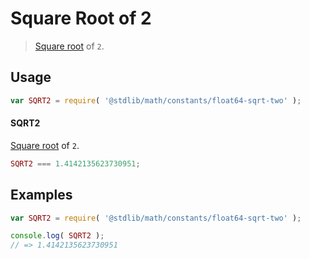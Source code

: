 # Square Root of 2

> [Square root][sqrt] of `2`.

<section class="usage">

## Usage

``` javascript
var SQRT2 = require( '@stdlib/math/constants/float64-sqrt-two' );
```

#### SQRT2

[Square root][sqrt] of `2`.

``` javascript
SQRT2 === 1.4142135623730951;
```

<!-- </usage> -->


<section class="examples">

## Examples

<!-- TODO: better example -->

``` javascript
var SQRT2 = require( '@stdlib/math/constants/float64-sqrt-two' );

console.log( SQRT2 );
// => 1.4142135623730951
```

<!-- </examples> -->


<section class="links">

<!-- FIXME -->

[sqrt]: https://github.com/math-io/sqrt

<!-- </links> -->
